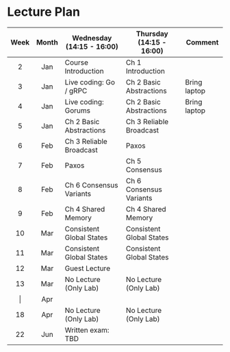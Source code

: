 # Lecture Plan

| Week | Month | Wednesday (14:15 - 16:00) | Thursday (14:15 - 16:00) | Comment      |
|:----:|:-----:| ------------------------- | ------------------------ | ------------ |
| 2    | Jan   | Course Introduction       | Ch 1 Introduction        |              |
| 3    | Jan   | Live coding: Go / gRPC    | Ch 2 Basic Abstractions  | Bring laptop |
| 4    | Jan   | Live coding: Gorums       | Ch 2 Basic Abstractions  | Bring laptop |
| 5    | Jan   | Ch 2 Basic Abstractions   | Ch 3 Reliable Broadcast  |              |
| 6    | Feb   | Ch 3 Reliable Broadcast   | Paxos                    |              |
| 7    | Feb   | Paxos                     | Ch 5 Consensus           |              |
| 8    | Feb   | Ch 6 Consensus Variants   | Ch 6 Consensus Variants  |              |
| 9    | Feb   | Ch 4 Shared Memory        | Ch 4 Shared Memory       |              |
| 10   | Mar   | Consistent Global States  | Consistent Global States |              |
| 11   | Mar   | Consistent Global States  | Consistent Global States |              |
| 12   | Mar   | Guest Lecture             |                          |              |
| 13   | Mar   | No Lecture (Only Lab)     | No Lecture (Only Lab)    |              |
| &#124; | Apr   |       |     |              |
| 18   | Apr   | No Lecture (Only Lab)     | No Lecture (Only Lab)    |              |
| 22   | Jun   | Written exam: TBD         |                          |              |
